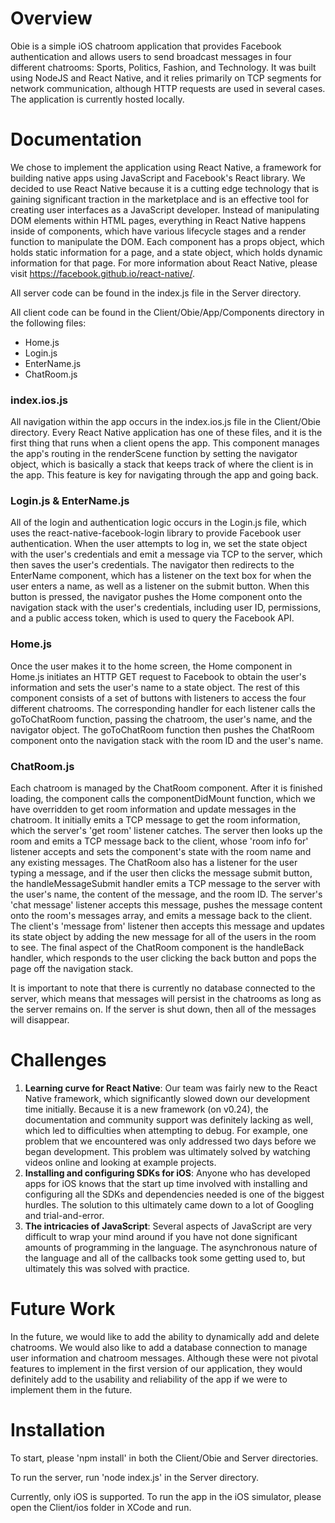 # Overview

Obie is a simple iOS chatroom application that provides Facebook authentication and allows users to send broadcast messages in four different chatrooms: Sports, Politics, Fashion, and Technology. It was built using NodeJS and React Native, and it relies primarily on TCP segments for network communication, although HTTP requests are used in several cases. The application is currently hosted locally.

# Documentation

We chose to implement the application using React Native, a framework for building native apps using JavaScript and Facebook's React library. We decided to use React Native because it is a cutting edge technology that is gaining significant traction in the marketplace and is an effective tool for creating user interfaces as a JavaScript developer. Instead of manipulating DOM elements within HTML pages, everything in React Native happens inside of components, which have various lifecycle stages and a render function to manipulate the DOM. Each component has a props object, which holds static information for a page, and a state object, which holds dynamic information for that page. For more information about React Native, please visit https://facebook.github.io/react-native/.

All server code can be found in the index.js file in the Server directory.

All client code can be found in the Client/Obie/App/Components directory in the following files:
- Home.js
- Login.js
- EnterName.js
- ChatRoom.js

### index.ios.js
All navigation within the app occurs in the index.ios.js file in the Client/Obie directory. Every React Native application has one of these files, and it is the first thing that runs when a client opens the app. This component manages the app's routing in the renderScene function by setting the navigator object, which is basically a stack that keeps track of where the client is in the app. This feature is key for navigating through the app and going back.

### Login.js & EnterName.js
All of the login and authentication logic occurs in the Login.js file, which uses the react-native-facebook-login library to provide Facebook user authentication. When the user attempts to log in, we set the state object with the user's credentials and emit a message via TCP to the server, which then saves the user's credentials. The navigator then redirects to the EnterName component, which has a listener on the text box for when the user enters a name, as well as a listener on the submit button. When this button is pressed, the navigator pushes the Home component onto the navigation stack with the user's credentials, including user ID, permissions, and a public access token, which is used to query the Facebook API.

### Home.js
Once the user makes it to the home screen, the Home component in Home.js initiates an HTTP GET request to Facebook to obtain the user's information and sets the user's name to a state object. The rest of this component consists of a set of buttons with listeners to access the four different chatrooms. The corresponding handler for each listener calls the goToChatRoom function, passing the chatroom, the user's name, and the navigator object. The goToChatRoom function then pushes the ChatRoom component onto the navigation stack with the room ID and the user's name.

### ChatRoom.js
Each chatroom is managed by the ChatRoom component. After it is finished loading, the component calls the componentDidMount function, which we have overridden to get room information and update messages in the chatroom. It initially emits a TCP message to get the room information, which the server's 'get room' listener catches. The server then looks up the room and emits a TCP message back to the client, whose 'room info for' listener accepts and sets the component's state with the room name and any existing messages. The ChatRoom also has a listener for the user typing a message, and if the user then clicks the message submit button, the handleMessageSubmit handler emits a TCP message to the server with the user's name, the content of the message, and the room ID. The server's 'chat message' listener accepts this message, pushes the message content onto the room's messages array, and emits a message back to the client. The client's 'message from' listener then accepts this message and updates its state object by adding the new message for all of the users in the room to see. The final aspect of the ChatRoom component is the handleBack handler, which responds to the user clicking the back button and pops the page off the navigation stack.

It is important to note that there is currently no database connected to the server, which means that messages will persist in the chatrooms as long as the server remains on. If the server is shut down, then all of the messages will disappear.

# Challenges

1. **Learning curve for React Native**: Our team was fairly new to the React Native framework, which significantly slowed down our development time initially. Because it is a new framework (on v0.24), the documentation and community support was definitely lacking as well, which led to difficulties when attempting to debug. For example, one problem that we encountered was only addressed two days before we began development. This problem was ultimately solved by watching videos online and looking at example projects.
2. **Installing and configuring SDKs for iOS**: Anyone who has developed apps for iOS knows that the start up time involved with installing and configuring all the SDKs and dependencies needed is one of the biggest hurdles. The solution to this ultimately came down to a lot of Googling and trial-and-error.
3. **The intricacies of JavaScript**: Several aspects of JavaScript are very difficult to wrap your mind around if you have not done significant amounts of programming in the language. The asynchronous nature of the language and all of the callbacks took some getting used to, but ultimately this was solved with practice.

# Future Work

In the future, we would like to add the ability to dynamically add and delete chatrooms. We would also like to add a database connection to manage user information and chatroom messages. Although these were not pivotal features to implement in the first version of our application, they would definitely add to the usability and reliability of the app if we were to implement them in the future.

# Installation

To start, please 'npm install' in both the Client/Obie and Server directories.

To run the server, run 'node index.js' in the Server directory.

Currently, only iOS is supported. To run the app in the iOS simulator, please open the Client/ios folder in XCode and run.
